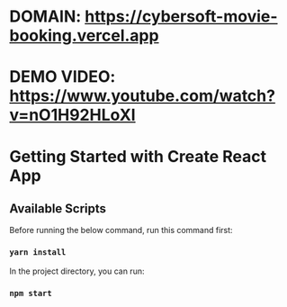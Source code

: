 # DOMAIN: https://cybersoft-movie-booking.vercel.app

# DEMO VIDEO: https://www.youtube.com/watch?v=nO1H92HLoXI

# Getting Started with Create React App

## Available Scripts

Before running the below command, run this command first:

### `yarn install`

In the project directory, you can run:

### `npm start`
